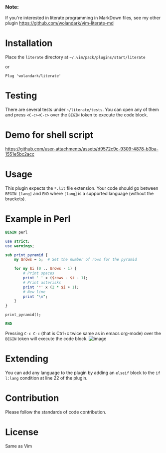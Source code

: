 ### Note:
If you're interested in literate programming in MarkDown files, see my other plugin https://github.com/wolandark/vim-literate-md

# Installation
Place the `literate` directory at `~/.vim/pack/plugins/start/literate`

or

```vim
Plug 'wolandark/literate'
```

# Testing
There are several tests under `~/literate/tests`. You can open any of them and press `<C-c><C-c>` over the `BEGIN` token to execute the code block.

# Demo for shell script
https://github.com/user-attachments/assets/d9572c9c-9309-4878-b3ba-1551e5bc2acc

# Usage
This plugin expects the `*.lit` file extension. Your code should go between `BEGIN [lang]` and `END` where `[lang`] is a supported language (without the brackets).
# Example in Perl
```perl
BEGIN perl

use strict;
use warnings;

sub print_pyramid {
    my $rows = 5;  # Set the number of rows for the pyramid

    for my $i (0 .. $rows - 1) {
        # Print spaces
        print ' ' x ($rows - $i - 1);
        # Print asterisks
        print '*' x (2 * $i + 1);
        # New line
        print "\n";
    }
}

print_pyramid();

END
```
Pressing `C-c C-c` (that is Ctrl+c twice same as in emacs org-mode) over the `BEGIN` token will execute the code block.
![image](https://github.com/user-attachments/assets/2a95aa0b-b453-4bd5-b20e-8271a90c705b)

# Extending 
You can add any language to the plugin by adding an `elseif` block to the `if l:lang` condition at line 22 of the plugin.

# Contribution 
Please follow the standards of code contribution.

# License 
Same as Vim
